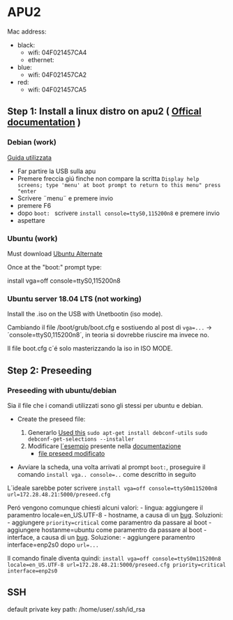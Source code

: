 # APU2

Mac address:
- black: 
    - wifi: 04F021457CA4
    - ethernet:
- blue:  
    - wifi: 04F021457CA2
- red:   
    - wifi: 04F021457CA5



## Step 1: Install a linux distro on apu2 ( [Offical documentation](https://pcengines.ch/howto.htm#home) )

### Debian (work)

[Guida utilizzata](https://syscall.eu/blog/2017/07/19/apu/)

- Far partire la USB sulla apu
- Premere freccia giú finche non compare la scritta `Display help screens; type 'menu' at boot prompt to return to this menu" press "enter`
- Scrivere ¨menu¨ e premere invio
- premere F6
- dopo `boot: ` scrivere `install console=ttyS0,115200n8` e premere invio
- aspettare


### Ubuntu (work)

Must download [Ubuntu Alternate](http://cdimage.ubuntu.com/releases/18.04.2/release/?_ga=2.6837746.1317156672.1557303868-755951356.1557213959)

Once at the "boot:" prompt type:

install vga=off console=ttyS0,115200n8

### Ubuntu server 18.04 LTS (not working)

Install the .iso on the USB with Unetbootin (iso mode).

Cambiando il file /boot/grub/boot.cfg e sostiuendo al post di `vga=...` -> ´console=ttyS0,115200n8´, in teoria si dovrebbe riuscire ma invece no. 

Il file boot.cfg c´é solo masterizzando la iso in ISO MODE. 

## Step 2: Preseeding 

### Preseeding with ubuntu/debian
Sia il file che i comandi utilizzati sono gli stessi per ubuntu e debian. 

- Create the preseed file:
    1. Generarlo [Used this](http://debian-handbook.info/browse/stable/sect.automated-installation.html)
        `sudo apt-get install debconf-utils`
        `sudo debconf-get-selections --installer`
    2. Modificare [l´esempio](https://help.ubuntu.com/lts/installation-guide/example-preseed.txt) presente nella [documentazione](https://help.ubuntu.com/lts/installation-guide/amd64/apbs04.html)
        - [file preseed modificato](https://gitlab.fbk.eu/fgionghi/apu2/blob/master/Files/preseed.cfg)

- Avviare la scheda, una volta arrivati al prompt `boot:`, proseguire il comando `install vga.. console=..` come descritto in seguito

L´ideale sarebbe poter scrivere `install vga=off console=ttyS0m115200n8 url=172.28.48.21:5000/preseed.cfg`

Peró vengono comunque chiesti alcuni valori:
    - lingua: aggiungere il paramentro locale=en_US.UTF-8
    - hostname, a causa di un [bug](https://bugs.launchpad.net/ubuntu/+source/preseed/+bug/1452202). Soluzioni:
        - aggiungere `priority=critical` come paramentro da passare al boot
        - aggiungere hostanme=ubuntu come paramentro da passare al boot
    - interface, a causa di un [bug](https://bugs.launchpad.net/ubuntu/+source/netcfg/+bug/855921). Soluzione:
        - aggiungere paramentro interface=enp2s0 dopo `url=...`
        
Il comando finale diventa quindi: `install vga=off console=ttyS0m115200n8 locale=en_US.UTF-8 url=172.28.48.21:5000/preseed.cfg priority=critical interface=enp2s0 `

## SSH 
default private key path: /home/user/.ssh/id_rsa